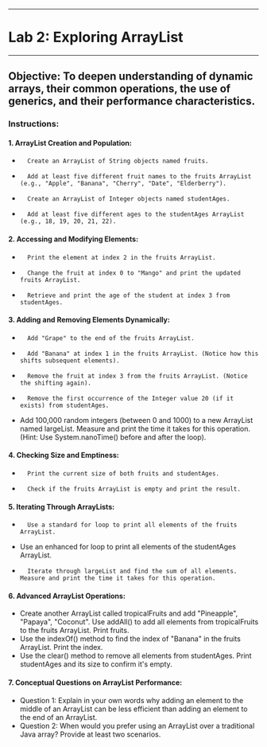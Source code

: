 ________________________________________
# Lab 2: Exploring ArrayList
________________________________________
## Objective: To deepen understanding of dynamic arrays, their common operations, the use of generics, and their performance characteristics.
### Instructions:
#### 1.	ArrayList Creation and Population:
*		Create an ArrayList of String objects named fruits.
*		Add at least five different fruit names to the fruits ArrayList (e.g., "Apple", "Banana", "Cherry", "Date", "Elderberry").
*		Create an ArrayList of Integer objects named studentAges.
*		Add at least five different ages to the studentAges ArrayList (e.g., 18, 19, 20, 21, 22).

#### 2.	Accessing and Modifying Elements:
*		Print the element at index 2 in the fruits ArrayList.
*		Change the fruit at index 0 to "Mango" and print the updated fruits ArrayList.
*		Retrieve and print the age of the student at index 3 from studentAges.

#### 3.	Adding and Removing Elements Dynamically:
*		Add "Grape" to the end of the fruits ArrayList.
*		Add "Banana" at index 1 in the fruits ArrayList. (Notice how this shifts subsequent elements).
*		Remove the fruit at index 3 from the fruits ArrayList. (Notice the shifting again).
*		Remove the first occurrence of the Integer value 20 (if it exists) from studentAges.
*	 Add 100,000 random integers (between 0 and 1000) to a new ArrayList<Integer> named largeList. Measure and print the time it takes for this operation. (Hint: Use System.nanoTime() before and after the loop).


#### 4.	Checking Size and Emptiness:
*		Print the current size of both fruits and studentAges.
*		Check if the fruits ArrayList is empty and print the result.

#### 5.	Iterating Through ArrayLists:
*		Use a standard for loop to print all elements of the fruits ArrayList.
*	Use an enhanced for loop to print all elements of the studentAges ArrayList.
*		Iterate through largeList and find the sum of all elements. Measure and print the time it takes for this operation.

#### 6.	Advanced ArrayList Operations:
*	 Create another ArrayList<String> called tropicalFruits and add "Pineapple", "Papaya", "Coconut". Use addAll() to add all elements from tropicalFruits to the fruits ArrayList. Print fruits.
*	 Use the indexOf() method to find the index of "Banana" in the fruits ArrayList. Print the index.
*	 Use the clear() method to remove all elements from studentAges. Print studentAges and its size to confirm it's empty.

#### 7.	Conceptual Questions on ArrayList Performance:
*	Question 1: Explain in your own words why adding an element to the middle of an ArrayList can be less efficient than adding an element to the end of an ArrayList.
*	Question 2: When would you prefer using an ArrayList over a traditional Java array? Provide at least two scenarios.
